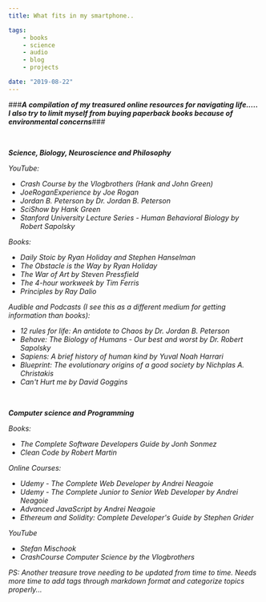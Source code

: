 ```yaml
---
title: What fits in my smartphone..

tags:
    - books
    - science
    - audio
    - blog
    - projects

date: "2019-08-22"
---
```


###<b>*A compilation of my treasured online resources for navigating life..... I also try to limit myself from buying paperback books because of environmental concerns*</b>###

<br/>

<b>*Science, Biology, Neuroscience and Philosophy*</b>

*YouTube:*
* *Crash Course by the Vlogbrothers (Hank and John Green)*
* *JoeRoganExperience by Joe Rogan*
* *Jordan B. Peterson by Dr. Jordan B. Peterson*
* *SciShow by Hank Green*
* *Stanford University Lecture Series - Human Behavioral Biology by Robert Sapolsky*

*Books:*
* *Daily Stoic by Ryan Holiday and Stephen Hanselman*
* *The Obstacle is the Way by Ryan Holiday*
* *The War of Art by Steven Pressfield*
* *The 4-hour workweek by Tim Ferris*
* *Principles by Ray Dalio*

*Audible and Podcasts (I see this as a different medium for getting information than books):*
* *12 rules for life: An antidote to Chaos by Dr. Jordan B. Peterson*
* *Behave: The Biology of Humans - Our best and worst by Dr. Robert Sapolsky*
* *Sapiens: A brief history of human kind by Yuval Noah Harrari*
* *Blueprint: The evolutionary origins of a good society by Nichplas A. Christakis*
* *Can't Hurt me by David Goggins*

<br/>

<b>*Computer science and Programming*</b>

*Books:*
* *The Complete Software Developers Guide by Jonh Sonmez*
* *Clean Code by Robert Martin*

*Online Courses:* 
* *Udemy - The Complete Web Developer by Andrei Neagoie*
* *Udemy - The Complete Junior to Senior Web Developer by Andrei Neagoie*
* *Advanced JavaScript by Andrei Neagoie*
* *Ethereum and Solidity: Complete Developer's Guide by Stephen Grider*

*YouTube*
* *Stefan Mischook*
* *CrashCourse Computer Science by the Vlogbrothers*

*PS: Another treasure trove needing to be updated from time to time. Needs more time to add tags through markdown format and categorize topics properly...*


